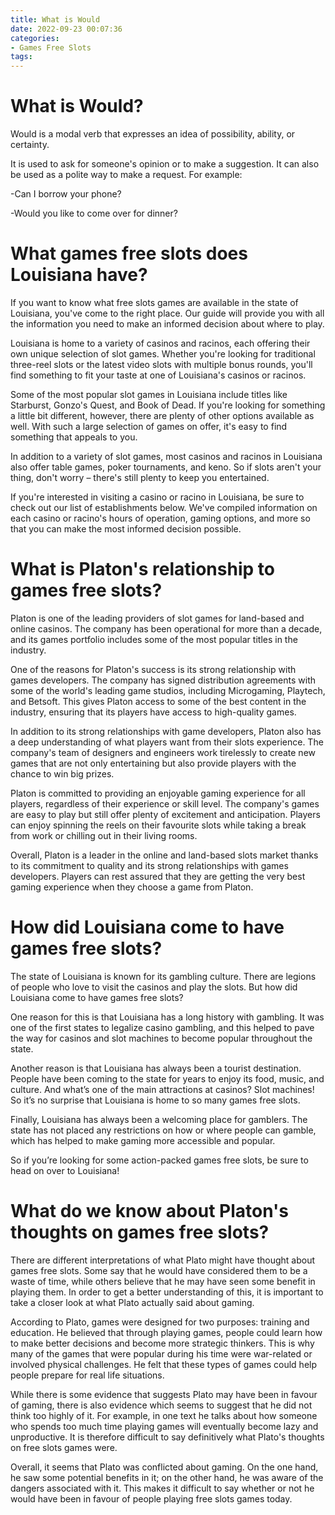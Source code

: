 ```yaml
---
title: What is Would
date: 2022-09-23 00:07:36
categories:
- Games Free Slots
tags:
---
```



#  What is Would?

Would is a modal verb that expresses an idea of possibility, ability, or certainty.

It is used to ask for someone's opinion or to make a suggestion. It can also be used as a polite way to make a request. For example:

-Can I borrow your phone?

-Would you like to come over for dinner?

#  What games free slots does Louisiana have?

If you want to know what free slots games are available in the state of Louisiana, you've come to the right place. Our guide will provide you with all the information you need to make an informed decision about where to play.

Louisiana is home to a variety of casinos and racinos, each offering their own unique selection of slot games. Whether you're looking for traditional three-reel slots or the latest video slots with multiple bonus rounds, you'll find something to fit your taste at one of Louisiana's casinos or racinos.

Some of the most popular slot games in Louisiana include titles like Starburst, Gonzo's Quest, and Book of Dead. If you're looking for something a little bit different, however, there are plenty of other options available as well. With such a large selection of games on offer, it's easy to find something that appeals to you.

In addition to a variety of slot games, most casinos and racinos in Louisiana also offer table games, poker tournaments, and keno. So if slots aren't your thing, don't worry – there's still plenty to keep you entertained.

If you're interested in visiting a casino or racino in Louisiana, be sure to check out our list of establishments below. We've compiled information on each casino or racino's hours of operation, gaming options, and more so that you can make the most informed decision possible.

#  What is Platon's relationship to games free slots?

Platon is one of the leading providers of slot games for land-based and online casinos. The company has been operational for more than a decade, and its games portfolio includes some of the most popular titles in the industry.

One of the reasons for Platon's success is its strong relationship with games developers. The company has signed distribution agreements with some of the world's leading game studios, including Microgaming, Playtech, and Betsoft. This gives Platon access to some of the best content in the industry, ensuring that its players have access to high-quality games.

In addition to its strong relationships with game developers, Platon also has a deep understanding of what players want from their slots experience. The company's team of designers and engineers work tirelessly to create new games that are not only entertaining but also provide players with the chance to win big prizes.

Platon is committed to providing an enjoyable gaming experience for all players, regardless of their experience or skill level. The company's games are easy to play but still offer plenty of excitement and anticipation. Players can enjoy spinning the reels on their favourite slots while taking a break from work or chilling out in their living rooms.

Overall, Platon is a leader in the online and land-based slots market thanks to its commitment to quality and its strong relationships with games developers. Players can rest assured that they are getting the very best gaming experience when they choose a game from Platon.

#  How did Louisiana come to have games free slots?

The state of Louisiana is known for its gambling culture. There are legions of people who love to visit the casinos and play the slots. But how did Louisiana come to have games free slots?

One reason for this is that Louisiana has a long history with gambling. It was one of the first states to legalize casino gambling, and this helped to pave the way for casinos and slot machines to become popular throughout the state.

Another reason is that Louisiana has always been a tourist destination. People have been coming to the state for years to enjoy its food, music, and culture. And what’s one of the main attractions at casinos? Slot machines! So it’s no surprise that Louisiana is home to so many games free slots.

Finally, Louisiana has always been a welcoming place for gamblers. The state has not placed any restrictions on how or where people can gamble, which has helped to make gaming more accessible and popular.

So if you’re looking for some action-packed games free slots, be sure to head on over to Louisiana!

#  What do we know about Platon's thoughts on games free slots?

There are different interpretations of what Plato might have thought about games free slots. Some say that he would have considered them to be a waste of time, while others believe that he may have seen some benefit in playing them. In order to get a better understanding of this, it is important to take a closer look at what Plato actually said about gaming.

According to Plato, games were designed for two purposes: training and education. He believed that through playing games, people could learn how to make better decisions and become more strategic thinkers. This is why many of the games that were popular during his time were war-related or involved physical challenges. He felt that these types of games could help people prepare for real life situations.

While there is some evidence that suggests Plato may have been in favour of gaming, there is also evidence which seems to suggest that he did not think too highly of it. For example, in one text he talks about how someone who spends too much time playing games will eventually become lazy and unproductive. It is therefore difficult to say definitively what Plato's thoughts on free slots games were.

Overall, it seems that Plato was conflicted about gaming. On the one hand, he saw some potential benefits in it; on the other hand, he was aware of the dangers associated with it. This makes it difficult to say whether or not he would have been in favour of people playing free slots games today.